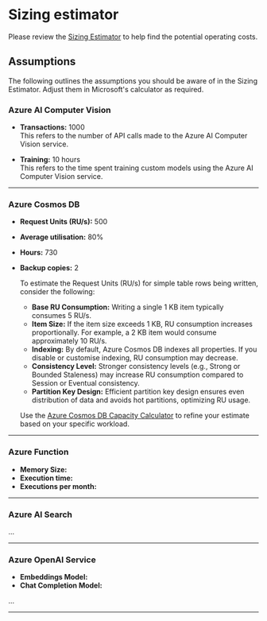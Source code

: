 # Sizing estimator

Please review the [Sizing Estimator](https://azure.com/e/8dabebdeac3443399f1eedc97383f4da) to help find the potential operating costs.

## Assumptions
The following outlines the assumptions you should be aware of in the Sizing Estimator. Adjust them in Microsoft's calculator as required.

### Azure AI Computer Vision
- **Transactions:** 1000  
    This refers to the number of API calls made to the Azure AI Computer Vision service.

- **Training:** 10 hours  
    This refers to the time spent training custom models using the Azure AI Computer Vision service.

---

### Azure Cosmos DB
- **Request Units (RU/s):** 500
- **Average utilisation:** 80%
- **Hours:** 730
- **Backup copies:** 2

    To estimate the Request Units (RU/s) for simple table rows being written, consider the following:

    - **Base RU Consumption:** Writing a single 1 KB item typically consumes 5 RU/s.
    - **Item Size:** If the item size exceeds 1 KB, RU consumption increases proportionally. For example, a 2 KB item would consume approximately 10 RU/s.
    - **Indexing:** By default, Azure Cosmos DB indexes all properties. If you disable or customise indexing, RU consumption may decrease.
    - **Consistency Level:** Stronger consistency levels (e.g., Strong or Bounded Staleness) may increase RU consumption compared to Session or Eventual consistency.
    - **Partition Key Design:** Efficient partition key design ensures even distribution of data and avoids hot partitions, optimizing RU usage.

    Use the [Azure Cosmos DB Capacity Calculator](https://cosmos.azure.com/capacitycalculator/) to refine your estimate based on your specific workload.
---

### Azure Function
- **Memory Size:**
- **Execution time:**
- **Executions per month:**

---

### Azure AI Search

...

---

### Azure OpenAI Service

- **Embeddings Model:**
- **Chat Completion Model:**

...

---
